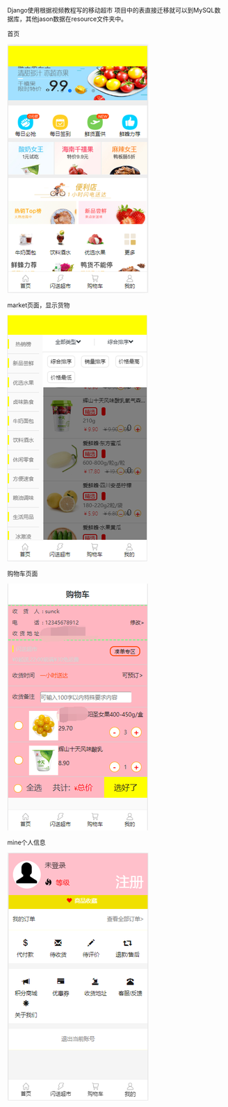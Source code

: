 
Django使用根据视频教程写的移动超市
项目中的表直接迁移就可以到MySQL数据库，其他jason数据在resource文件夹中。

首页

![image](https://github.com/caryophyllis/MobileMarket/blob/master/image/home.png)

market页面，显示货物

![image](https://github.com/caryophyllis/MobileMarket/blob/master/image/market.png)

购物车页面

![image](https://github.com/caryophyllis/MobileMarket/blob/master/image/cart.png)

mine个人信息

![image](https://github.com/caryophyllis/MobileMarket/blob/master/image/user.png)
